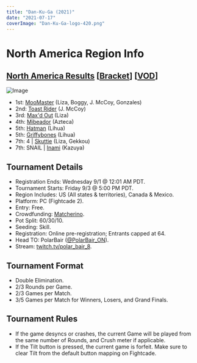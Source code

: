 ```yaml
---
title: "Dan-Ku-Ga (2021)"
date: "2021-07-17"
coverImage: "Dan-Ku-Ga-logo-420.png"
---
```


# North America Region Info

## [North America Results](https://twitter.com/PolarBair_ON/status/1434320075742453760) \[[Bracket](https://smash.gg/tournament/vortex-gallery-2021/event/dan-ku-ga-na-2/brackets/951900/1512427)\] \[[VOD](https://www.twitch.tv/videos/1138583665)\]

![Image](https://pbs.twimg.com/media/E-e5AKiWYAEkXSp?format=jpg&name=large)

- 1st: [MooMaster](https://twitter.com/MooMasterFHD) (Liza, Boggy, J. McCoy, Gonzales)
- 2nd: [Toast Rider](https://twitter.com/tz_toast_rider) (J. McCoy)
- 3rd: [Max'd Out](https://twitter.com/MaxDOutEX) (Liza)
- 4th: [Mibeador](https://twitter.com/Mibeador) (Azteca)
- 5th: [Hatman](https://twitter.com/TwitHatman) (Lihua)
- 5th: [Griffybones](https://twitter.com/GriffyBones) (Lihua)
- 7th: 4 \| [Skuttie](https://twitter.com/SkuttieG) (Liza, Gekkou)
- 7th: SNAIL \| [Inami](https://twitter.com/Inami______) (Kazuya)

## Tournament Details

- Registration Ends: Wednesday 9/1 @ 12:01 AM PDT.
- Tournament Starts: Friday 9/3 @ 5:00 PM PDT.
- Region Includes: US (All states & territories), Canada & Mexico.
- Platform: PC (Fightcade 2).
- Entry: Free.
- Crowdfunding: [Matcherino](https://matcherino.com/tournaments/56308).
- Pot Split: 60/30/10.
- Seeding: Skill.
- Registration: Online pre-registration; Entrants capped at 64.
- Head TO: PolarBair ([@PolarBair\_ON](https://twitter.com/PolarBair_ON)).
- Stream: [twitch.tv/polar\_bair\_8](https://www.twitch.tv/polar_bair_8).

## Tournament Format

- Double Elimination.
- 2/3 Rounds per Game.
- 2/3 Games per Match.
- 3/5 Games per Match for Winners, Losers, and Grand Finals.

## Tournament Rules

- If the game desyncs or crashes, the current Game will be played from the same number of Rounds, and Crush meter if applicable.
- If the Tilt button is pressed, the current game is forfeit. Make sure to clear Tilt from the default button mapping on Fightcade.
